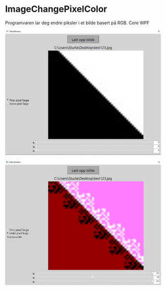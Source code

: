 # ImageChangePixelColor

Programvaren lar deg endre piksler i et bilde basert på RGB. Core WPF <br>

![Eksempel bilde](eksempelBilder/orginalBilde.jpg?raw=true "Eksempel bilde") <br>

![Eksempel bilde](eksempelBilder/endretBilde.jpg?raw=true "Eksempel bilde")
